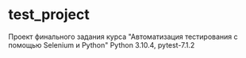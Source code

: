 # test_project
Проект финального задания курса "Автоматизация тестирования с помощью Selenium и Python"
Python 3.10.4, pytest-7.1.2
